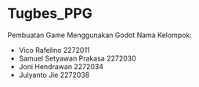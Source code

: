 # Tugbes_PPG
Pembuatan Game Menggunakan Godot
Nama Kelompok:
- Vico Rafelino 2272011
- Samuel Setyawan Prakasa 2272030
- Joni Hendrawan 2272034
- Julyanto Jie 2272038
